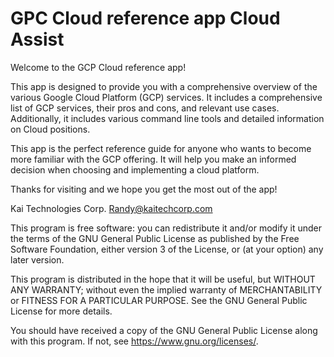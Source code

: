 # GPC Cloud reference app Cloud Assist

Welcome to the GCP Cloud reference app! 

This app is designed to provide you with a comprehensive overview of the various Google Cloud Platform (GCP) services. It includes a comprehensive list of GCP services, their pros and cons, and relevant use cases. Additionally, it includes various command line tools and detailed information on Cloud positions. 

This app is the perfect reference guide for anyone who wants to become more familiar with the GCP offering. It will help you make an informed decision when choosing and implementing a cloud platform. 

Thanks for visiting and we hope you get the most out of the app!



Kai Technologies Corp. <Randy@kaitechcorp.com>

This program is free software: you can redistribute it and/or modify it under the terms of the GNU General Public License as published by the Free Software Foundation, either version 3 of the License, or (at your option) any later version.

This program is distributed in the hope that it will be useful, but WITHOUT ANY WARRANTY; without even the implied warranty of MERCHANTABILITY or FITNESS FOR A PARTICULAR PURPOSE. See the GNU General Public License for more details.

You should have received a copy of the GNU General Public License along with this program. If not, see <https://www.gnu.org/licenses/>.
